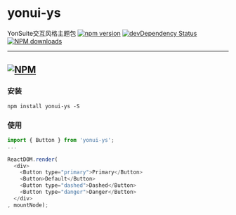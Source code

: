 # yonui-ys
YonSuite交互风格主题包
[![npm version](https://img.shields.io/npm/v/yonui-ys.svg)](https://www.npmjs.com/package/yonui-ys)
[![devDependency Status](https://img.shields.io/david/dev/yonui/yonui-ys.svg)](https://david-dm.org/yonui/yonui-ys#info=devDependencies)
[![NPM downloads](http://img.shields.io/npm/dt/yonui-ys.svg?style=flat)](https://npmjs.org/package/yonui-ys)

---

[![NPM](https://nodei.co/npm/yonui-ys.png)](https://nodei.co/npm/yonui-ys/)
---

### 安装

`npm install yonui-ys -S`

### 使用

```js
import { Button } from 'yonui-ys';
...

ReactDOM.render(
  <div>
    <Button type="primary">Primary</Button>
    <Button>Default</Button>
    <Button type="dashed">Dashed</Button>
    <Button type="danger">Danger</Button>
  </div>
, mountNode);
```
